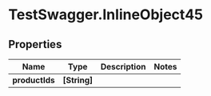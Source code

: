 # TestSwagger.InlineObject45

## Properties

Name | Type | Description | Notes
------------ | ------------- | ------------- | -------------
**productIds** | **[String]** |  | 


